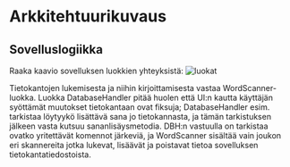# Arkkitehtuurikuvaus

## Sovelluslogiikka

Raaka kaavio sovelluksen luokkien yhteyksistä:
![luokat](https://github.com/tibe314/ot-harjoitustyo/blob/master/dokumentointi/arkkitehtuuri1.jpg)

Tietokantojen lukemisesta ja niihin kirjoittamisesta vastaa WordScanner-luokka. Luokka DatabaseHandler pitää huolen että UI:n kautta käyttäjän syöttämät muutokset tietokantaan ovat fiksuja; DatabaseHandler esim. tarkistaa löytyykö lisättävä sana jo tietokannasta, ja tämän tarkistuksen jälkeen vasta kutsuu sananlisäysmetodia. DBH:n vastuulla on tarkistaa ovatko yritettävät komennot järkeviä, ja WordScanner sisältää vain joukon eri skannereita jotka lukevat, lisäävät ja poistavat tietoa sovelluksen tietokantatiedostoista.
